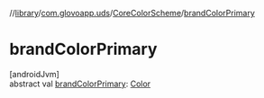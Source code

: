 //[library](../../../index.md)/[com.glovoapp.uds](../index.md)/[CoreColorScheme](index.md)/[brandColorPrimary](brand-color-primary.md)

# brandColorPrimary

[androidJvm]\
abstract val [brandColorPrimary](brand-color-primary.md): [Color](https://developer.android.com/reference/kotlin/androidx/compose/ui/graphics/Color.html)
